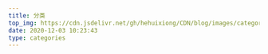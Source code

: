 ```yaml
---
title: 分类
top_img: https://cdn.jsdelivr.net/gh/hehuixiong/CDN/blog/images/categories.jpg
date: 2020-12-03 10:23:43
type: categories
---
```

